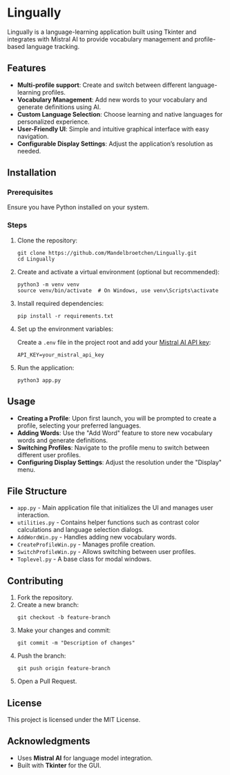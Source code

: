 # Lingually

Lingually is a language-learning application built using Tkinter and integrates with Mistral AI to provide vocabulary management and profile-based language tracking.

## Features

- **Multi-profile support**: Create and switch between different language-learning profiles.
- **Vocabulary Management**: Add new words to your vocabulary and generate definitions using AI.
- **Custom Language Selection**: Choose learning and native languages for personalized experience.
- **User-Friendly UI**: Simple and intuitive graphical interface with easy navigation.
- **Configurable Display Settings**: Adjust the application’s resolution as needed.

## Installation

### Prerequisites

Ensure you have Python installed on your system.

### Steps

1. Clone the repository:
   ```
   git clone https://github.com/Mandelbroetchen/Lingually.git
   cd Lingually
   ```

2. Create and activate a virtual environment (optional but recommended):
   ```
   python3 -m venv venv
   source venv/bin/activate  # On Windows, use venv\Scripts\activate
   ```

3. Install required dependencies:
   ```
   pip install -r requirements.txt
   ```

4. Set up the environment variables:

   Create a `.env` file in the project root and add your [Mistral AI API key](https://console.mistral.ai/api-keys/):
   ```
   API_KEY=your_mistral_api_key
   ```

5. Run the application:
   ```
   python3 app.py
   ```

## Usage

- **Creating a Profile**: Upon first launch, you will be prompted to create a profile, selecting your preferred languages.
- **Adding Words**: Use the "Add Word" feature to store new vocabulary words and generate definitions.
- **Switching Profiles**: Navigate to the profile menu to switch between different user profiles.
- **Configuring Display Settings**: Adjust the resolution under the "Display" menu.

## File Structure

- `app.py` - Main application file that initializes the UI and manages user interaction.
- `utilities.py` - Contains helper functions such as contrast color calculations and language selection dialogs.
- `AddWordWin.py` - Handles adding new vocabulary words.
- `CreateProfileWin.py` - Manages profile creation.
- `SwitchProfileWin.py` - Allows switching between user profiles.
- `Toplevel.py` - A base class for modal windows.

## Contributing

1. Fork the repository.
2. Create a new branch: 
   ```
   git checkout -b feature-branch
   ```
3. Make your changes and commit:
   ```
   git commit -m "Description of changes"
   ```
4. Push the branch:
   ```
   git push origin feature-branch
   ```
5. Open a Pull Request.

## License

This project is licensed under the MIT License.

## Acknowledgments

- Uses **Mistral AI** for language model integration.
- Built with **Tkinter** for the GUI.
